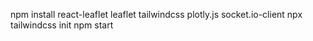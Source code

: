 npm install react-leaflet leaflet tailwindcss plotly.js socket.io-client
npx tailwindcss init
npm start
